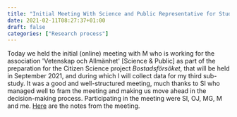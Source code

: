 ```yaml
---
title: "Initial Meeting With Science and Public Representative for Study III"
date: 2021-02-11T08:27:37+01:00
draft: false
categories: ["Research process"]
---
```


Today we held the initial (online) meeting with M who is working for the association 'Vetenskap och Allmänhet' [Science & Public] as part of the preparation for the Citizen Science project *Bostadsförsöket*, that will be held in September 2021, and during which I will collect data for my third sub-study. It was a good and well-structured meeting, much thanks to SI who managed well to fram the meeting and making us move ahead in the decision-making process. Participating in the meeting were SI, OJ, MG, M and me. [Here](/210211/notes-from-initial-meeting-with-science-and-public-representative.html) are the notes from the meeting.
